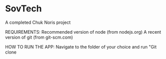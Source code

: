 # SovTech
A completed Chuk Noris project

REQUIREMENTS:
Recommended version of node (from nodejs.org)
A recent version of git (from git-scm.com)

HOW TO RUN THE APP:
Navigate to the folder of your choice and run "Git clone 
